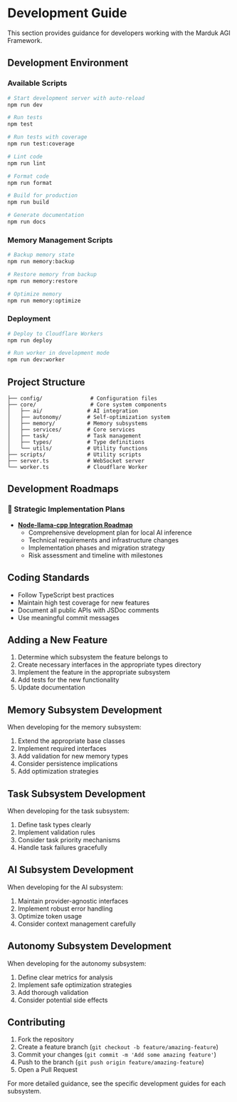 
# Development Guide

This section provides guidance for developers working with the Marduk AGI Framework.

## Development Environment

### Available Scripts

```bash
# Start development server with auto-reload
npm run dev

# Run tests
npm test

# Run tests with coverage
npm run test:coverage

# Lint code
npm run lint

# Format code
npm run format

# Build for production
npm run build

# Generate documentation
npm run docs
```

### Memory Management Scripts

```bash
# Backup memory state
npm run memory:backup

# Restore memory from backup
npm run memory:restore

# Optimize memory
npm run memory:optimize
```

### Deployment

```bash
# Deploy to Cloudflare Workers
npm run deploy

# Run worker in development mode
npm run dev:worker
```

## Project Structure

```
├── config/               # Configuration files
├── core/                 # Core system components
│   ├── ai/              # AI integration
│   ├── autonomy/        # Self-optimization system
│   ├── memory/          # Memory subsystems
│   ├── services/        # Core services
│   ├── task/            # Task management
│   ├── types/           # Type definitions
│   └── utils/           # Utility functions
├── scripts/             # Utility scripts
├── server.ts            # WebSocket server
└── worker.ts            # Cloudflare Worker
```

## Development Roadmaps

### 🚀 Strategic Implementation Plans

- **[Node-llama-cpp Integration Roadmap](development/node-llama-cpp-roadmap.md)**
  - Comprehensive development plan for local AI inference
  - Technical requirements and infrastructure changes
  - Implementation phases and migration strategy
  - Risk assessment and timeline with milestones

## Coding Standards

- Follow TypeScript best practices
- Maintain high test coverage for new features
- Document all public APIs with JSDoc comments
- Use meaningful commit messages

## Adding a New Feature

1. Determine which subsystem the feature belongs to
2. Create necessary interfaces in the appropriate types directory
3. Implement the feature in the appropriate subsystem
4. Add tests for the new functionality
5. Update documentation

## Memory Subsystem Development

When developing for the memory subsystem:

1. Extend the appropriate base classes
2. Implement required interfaces
3. Add validation for new memory types
4. Consider persistence implications
5. Add optimization strategies

## Task Subsystem Development

When developing for the task subsystem:

1. Define task types clearly
2. Implement validation rules
3. Consider task priority mechanisms
4. Handle task failures gracefully

## AI Subsystem Development

When developing for the AI subsystem:

1. Maintain provider-agnostic interfaces
2. Implement robust error handling
3. Optimize token usage
4. Consider context management carefully

## Autonomy Subsystem Development

When developing for the autonomy subsystem:

1. Define clear metrics for analysis
2. Implement safe optimization strategies
3. Add thorough validation
4. Consider potential side effects

## Contributing

1. Fork the repository
2. Create a feature branch (`git checkout -b feature/amazing-feature`)
3. Commit your changes (`git commit -m 'Add some amazing feature'`)
4. Push to the branch (`git push origin feature/amazing-feature`)
5. Open a Pull Request

For more detailed guidance, see the specific development guides for each subsystem.

